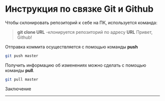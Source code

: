 # Инструкция по связке Git и Github

Чтобы склонировать репозиторий к себе на ПК, используется команда:
> **git clone URL** -клонируется репозиторий по адресу **URL**
Привет, Github!

Отправка коммита осуществляется с помощью команды **push**
```sh
git push master
```
Получить информацию об изменениях можно сделать с помощью команды **pull**.

```sh
git pull master
```
Заключение

***
